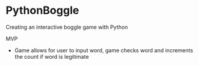 # PythonBoggle
Creating an interactive boggle game with Python


MVP

- Game allows for user to input word, game checks word and increments the count if word is legitimate